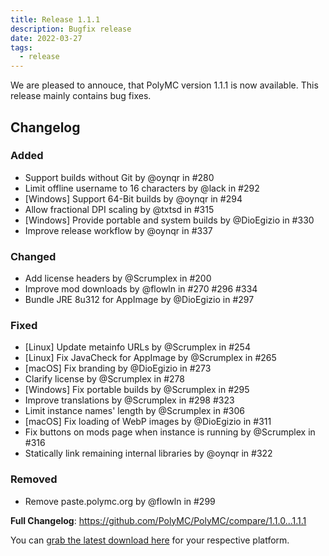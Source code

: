 ```yaml
---
title: Release 1.1.1
description: Bugfix release
date: 2022-03-27
tags:
  - release
---
```

We are pleased to annouce, that PolyMC version 1.1.1 is now available.
This release mainly contains bug fixes.

## Changelog

### Added
- Support builds without Git by @oynqr in #280
- Limit offline username to 16 characters by @lack in #292 
- [Windows] Support 64-Bit builds by @oynqr in #294
- Allow fractional DPI scaling by @txtsd in #315
- [Windows] Provide portable and system builds by @DioEgizio in #330
- Improve release workflow by @oynqr in #337

### Changed
- Add license headers by @Scrumplex in #200
- Improve mod downloads by @flowln in #270 #296 #334
- Bundle JRE 8u312 for AppImage by @DioEgizio in #297

### Fixed
- [Linux] Update metainfo URLs by @Scrumplex in #254
- [Linux] Fix JavaCheck for AppImage by @Scrumplex in #265
- [macOS] Fix branding by @DioEgizio in #273
- Clarify license by @Scrumplex in #278
- [Windows] Fix portable builds by @Scrumplex in #295
- Improve translations by @Scrumplex in #298 #323
- Limit instance names' length by @Scrumplex in #306
- [macOS] Fix loading of WebP images by @DioEgizio in #311
- Fix buttons on mods page when instance is running by @Scrumplex in #316
- Statically link remaining internal libraries by @oynqr in #322

### Removed
- Remove paste.polymc.org by @flowln in #299

**Full Changelog**: https://github.com/PolyMC/PolyMC/compare/1.1.0...1.1.1

You can [grab the latest download here](/download) for your respective platform.
